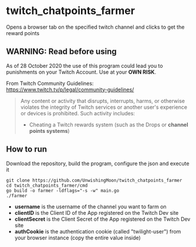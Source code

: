 # twitch_chatpoints_farmer
Opens a browser tab on the specified twitch channel and clicks to get the reward points

## WARNING: Read before using
As of 28 October 2020 the use of this program could lead you to punishments on your Twitch Account. Use at your **OWN RISK**.

From Twitch Community Guidelines: https://www.twitch.tv/p/legal/community-guidelines/
> Any content or activity that disrupts, interrupts, harms, or otherwise violates the integrity of Twitch services or another user's experience or devices is prohibited. Such activity includes:
>- Cheating a Twitch rewards system (such as the Drops or **channel points systems**)

## How to run
Download the repository, build the program, configure the json and execute it
```
git clone https://github.com/UnwishingMoon/twitch_chatpoints_farmer
cd twitch_chatpoints_farmer/cmd
go build -o farmer -ldflags="-s -w" main.go
./farmer
```
- **username** is the username of the channel you want to farm on
- **clientID** is the Client ID of the App registered on the Twitch Dev site
- **clientSecret** is the Client Secret of the App registered on the Twitch Dev site
- **authCookie** is the authentication cookie (called "twilight-user") from your browser instance (copy the entire value inside)
